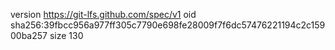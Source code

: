 version https://git-lfs.github.com/spec/v1
oid sha256:39fbcc956a977ff305c7790e698fe28009f7f6dc57476221194c2c15900ba257
size 130

